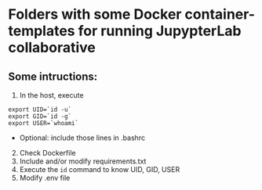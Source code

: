 # Folders with some Docker container-templates for running JupypterLab collaborative

## Some intructions:

1. In the host, execute
~~~~
export UID=`id -u`
export GID=`id -g`
export USER=`whoami`
~~~~
* Optional: include those lines in .bashrc 

2. Check Dockerfile
3. Include and/or modify requirements.txt
4. Execute the `id` command to know UID, GID, USER
5. Modify .env file 

